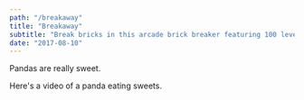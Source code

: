 ```yaml
---
path: "/breakaway"
title: "Breakaway"
subtitle: "Break bricks in this arcade brick breaker featuring 100 levels!"
date: "2017-08-10"
---
```


Pandas are really sweet.

Here's a video of a panda eating sweets.
